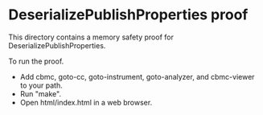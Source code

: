 DeserializePublishProperties proof
==============

This directory contains a memory safety proof for DeserializePublishProperties.

To run the proof.
* Add cbmc, goto-cc, goto-instrument, goto-analyzer, and cbmc-viewer
  to your path.
* Run "make".
* Open html/index.html in a web browser.
